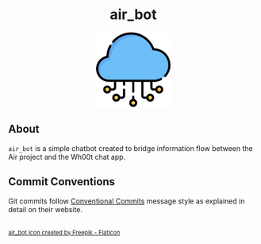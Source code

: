 <h1 align="center">air_bot</h1>

<div align="center">
	<img src="assets/air_2.png" width="150">
</div>


## About
`air_bot` is a simple chatbot created to bridge information flow between the Air project and the Wh00t chat app.

## Commit Conventions
Git commits follow [Conventional Commits](https://www.conventionalcommits.org) message style as
explained in detail on their website.

<br/>
<sup>
    <a href="https://www.flaticon.com/free-icons/cloud-computing" title="cloud-computing icon">
        air_bot icon created by Freepik - Flaticon
    </a>
</sup>
